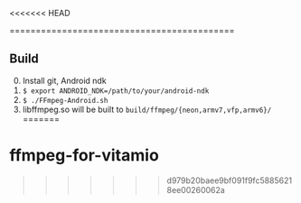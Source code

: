 <<<<<<< HEAD

===========================================


Build
-----

0. Install git, Android ndk
1. `$ export ANDROID_NDK=/path/to/your/android-ndk`
2. `$ ./FFmpeg-Android.sh`
3. libffmpeg.so will be built to `build/ffmpeg/{neon,armv7,vfp,armv6}/`
=======
# ffmpeg-for-vitamio
>>>>>>> d979b20baee9bf091f9fc58856218ee00260062a
